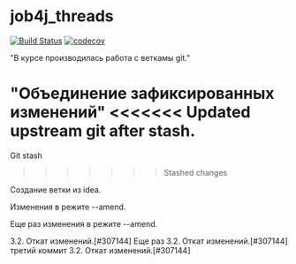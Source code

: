 # job4j_threads
[![Build Status](https://app.travis-ci.com/NikolayPol/job4j_threads.svg?branch=master)](https://app.travis-ci.com/NikolayPol/job4j_threads)
[![codecov](https://codecov.io/gh/NikolayPol/job4j_threads/branch/master/graph/badge.svg?token=ZPHIQURXW6)](https://codecov.io/gh/NikolayPol/job4j_threads)

"В курсе производилась работа с веткамы git."

"Объединение зафиксированных изменений"
<<<<<<< Updated upstream
git after stash.
=======

Git stash
>>>>>>> Stashed changes



Создание ветки из idea.

Изменения в режите --amend.

Еще раз изменения в режите --amend.

3.2. Откат изменений.[#307144]
Еще раз 3.2. Откат изменений.[#307144]
третий коммит 3.2. Откат изменений.[#307144]